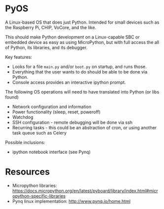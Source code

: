 # PyOS
A Linux-based OS that does just Python. Intended for small devices such as the Raspberry Pi, CHIP, VoCore, and the like.

This should make Python development on a Linux-capable SBC or embedded device as easy as using MicroPython, but with full access the all of Python, its libraries, and its debugger.

Key features:
* Looks for a file `main.py` and/or `boot.py` on startup, and runs those.
* Everything that the user wants to do should be able to be done via Python.
* Console access provides an interactive ipython prompt.

The following OS operations will need to have translated into Python (or libs found)
* Network configuration and information
* Power functionality (sleep, reset, poweroff)
* Watchdog
* SSH configuration - remote debugging will be done via ssh
* Recurring tasks - this could be an abstraction of cron, or using another task queue such as Celery

Possible inclusions:
* ipython notebook interface (see Pynq)

# Resources
* Micropython libraries: https://docs.micropython.org/en/latest/pyboard/library/index.html#micropython-specific-libraries
* Pynq linux implementation: http://www.pynq.io/home.html
